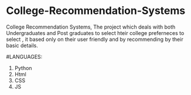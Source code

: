 # College-Recommendation-Systems
College Recommendation Systems, The project which deals with both Undergraduates and Post graduates to select hteir college preferneces to select , it based only on their user friendly and by recommending by their basic details. 

#LANGUAGES:
1. Python
2. Html
3. CSS
4. JS


